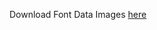 Download Font Data Images [here](https://drive.google.com/drive/folders/0Bwdfltm4EusId280MmpDQlZVcUk) 
